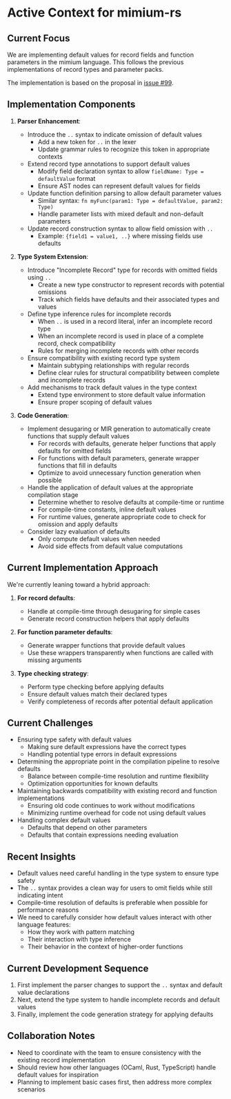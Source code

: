 # Active Context for mimium-rs

## Current Focus

We are implementing default values for record fields and function parameters in the mimium language. This follows the previous implementations of record types and parameter packs.

The implementation is based on the proposal in [issue #99](https://github.com/mimium-org/mimium-rs/issues/99).

## Implementation Components

1. **Parser Enhancement**: 
   - Introduce the `..` syntax to indicate omission of default values
     - Add a new token for `..` in the lexer
     - Update grammar rules to recognize this token in appropriate contexts
   - Extend record type annotations to support default values
     - Modify field declaration syntax to allow `fieldName: Type = defaultValue` format
     - Ensure AST nodes can represent default values for fields
   - Update function definition parsing to allow default parameter values
     - Similar syntax: `fn myFunc(param1: Type = defaultValue, param2: Type)`
     - Handle parameter lists with mixed default and non-default parameters
   - Update record construction syntax to allow field omission with `..`
     - Example: `{field1 = value1, ..}` where missing fields use defaults

2. **Type System Extension**:
   - Introduce "Incomplete Record" type for records with omitted fields using `..`
     - Create a new type constructor to represent records with potential omissions
     - Track which fields have defaults and their associated types and values
   - Define type inference rules for incomplete records
     - When `..` is used in a record literal, infer an incomplete record type
     - When an incomplete record is used in place of a complete record, check compatibility
     - Rules for merging incomplete records with other records
   - Ensure compatibility with existing record type system
     - Maintain subtyping relationships with regular records
     - Define clear rules for structural compatibility between complete and incomplete records
   - Add mechanisms to track default values in the type context
     - Extend type environment to store default value information
     - Ensure proper scoping of default values

3. **Code Generation**:
   - Implement desugaring or MIR generation to automatically create functions that supply default values
     - For records with defaults, generate helper functions that apply defaults for omitted fields
     - For functions with default parameters, generate wrapper functions that fill in defaults
     - Optimize to avoid unnecessary function generation when possible
   - Handle the application of default values at the appropriate compilation stage
     - Determine whether to resolve defaults at compile-time or runtime
     - For compile-time constants, inline default values
     - For runtime values, generate appropriate code to check for omission and apply defaults
   - Consider lazy evaluation of defaults
     - Only compute default values when needed
     - Avoid side effects from default value computations

## Current Implementation Approach

We're currently leaning toward a hybrid approach:

1. **For record defaults**:
   - Handle at compile-time through desugaring for simple cases
   - Generate record construction helpers that apply defaults

2. **For function parameter defaults**:
   - Generate wrapper functions that provide default values
   - Use these wrappers transparently when functions are called with missing arguments

3. **Type checking strategy**:
   - Perform type checking before applying defaults
   - Ensure default values match their declared types
   - Verify completeness of records after potential default application

## Current Challenges

- Ensuring type safety with default values
  - Making sure default expressions have the correct types
  - Handling potential type errors in default expressions
- Determining the appropriate point in the compilation pipeline to resolve defaults
  - Balance between compile-time resolution and runtime flexibility
  - Optimization opportunities for known defaults
- Maintaining backwards compatibility with existing record and function implementations
  - Ensuring old code continues to work without modifications
  - Minimizing runtime overhead for code not using default values
- Handling complex default values
  - Defaults that depend on other parameters
  - Defaults that contain expressions needing evaluation

## Recent Insights

- Default values need careful handling in the type system to ensure type safety
- The `..` syntax provides a clean way for users to omit fields while still indicating intent
- Compile-time resolution of defaults is preferable when possible for performance reasons
- We need to carefully consider how default values interact with other language features:
  - How they work with pattern matching
  - Their interaction with type inference
  - Their behavior in the context of higher-order functions

## Current Development Sequence

1. First implement the parser changes to support the `..` syntax and default value declarations
2. Next, extend the type system to handle incomplete records and default values
3. Finally, implement the code generation strategy for applying defaults

## Collaboration Notes

- Need to coordinate with the team to ensure consistency with the existing record implementation
- Should review how other languages (OCaml, Rust, TypeScript) handle default values for inspiration
- Planning to implement basic cases first, then address more complex scenarios